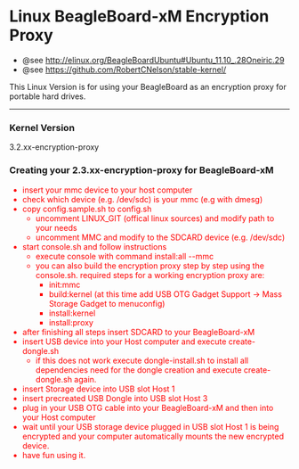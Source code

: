 Linux BeagleBoard-xM Encryption Proxy
=====================================

* @see http://elinux.org/BeagleBoardUbuntu#Ubuntu_11.10_.28Oneiric.29
* @see https://github.com/RobertCNelson/stable-kernel/

This Linux Version is for using your BeagleBoard as an encryption proxy for portable hard drives.

----------------------
### Kernel Version

3.2.xx-encryption-proxy


### Creating your 2.3.xx-encryption-proxy for BeagleBoard-xM

<ul style="color:red;">
<li>insert your mmc device to your host computer</li>

<li>check which device (e.g. /dev/sdc) is your mmc (e.g with dmesg)</li>

<li>copy config.sample.sh to config.sh
	<ul>
		<li>uncomment LINUX_GIT (offical linux sources) and modify path to your needs</li>
		<li>uncomment MMC and modify to the SDCARD device (e.g. /dev/sdc)</li>
	</ul>
</li>
<li>start console.sh and follow instructions
	<ul>
		<li>execute console with command install:all --mmc <device></li>
		<li>you can also build the encryption proxy step by step using the console.sh. required steps for a working encryption proxy are:
			<ul>
				<li>init:mmc</li>
				<li>build:kernel (at this time add USB OTG Gadget Support -> Mass Storage Gadget to menuconfig)</li>
<li>install:kernel</li>
<li>install:proxy</li>
			</ul>
		</li>
	</ul>
</li>
<li>after finishing all steps insert SDCARD to your BeagleBoard-xM</li>
<li>insert USB device into your Host computer and execute create-dongle.sh
	<ul>
		<li>if this does not work execute dongle-install.sh to install all dependencies need for the dongle creation and execute create-dongle.sh again.</li>
	</ul>
</li>
<li>insert Storage device into USB slot Host 1</li>
<li>insert precreated USB Dongle into USB slot Host 3</li>
<li>plug in your USB OTG cable into your BeagleBoard-xM and then into your Host computer</li>
<li>wait until your USB storage device plugged in USB slot Host 1 is being encrypted and your computer automatically mounts the new encrypted device.</li>
<li>have fun using it.</li>
<ul>

